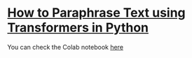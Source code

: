 # [How to Paraphrase Text using Transformers in Python](https://www.thepythoncode.com/article/paraphrase-text-using-transformers-in-python)
You can check the Colab notebook [here](https://colab.research.google.com/drive/1bPfvSF7bJqDfw9ZMgfIZPd1Bk-fW7AJY?usp=sharing)